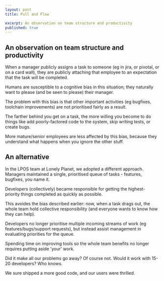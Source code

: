 ```yaml
---
layout: post
title: Pull and Flow

excerpt: An observation on team structure and productivity
published: true
---
```


## An observation on team structure and productivity

When a manager publicly assigns a task to someone (eg in jira, or pivotal, or on a card wall),
they are publicly attaching that employee to an expectation that the task will be completed.

Humans are susceptible to a cognitive bias in this situation; they naturally want to please (and be seen to please) their manager.

The problem with this bias is that other important activities (eg bugfixes, toolchain improvements) are not prioritised fairly as a result.

The farther behind you get on a task, the more willing you become to do things like add poorly-factored code to the system, skip writing tests, or create bugs.

More mature/senior employees are less affected by this bias, because they understand what happens when you ignore the other stuff.

## An alternative
In the LPOS team at Lonely Planet, we adopted a different approach.
Managers maintained a single, prioritised queue of tasks - features, bugfixes, you name it.

Developers (collectively) became responsible for getting the highest-priority things completed as quickly as possible.

This avoides the bias described earlier: now, when a task drags out, the whole team hold collective responsibility (and everyone wants to know how they can help).

Developers no longer prioritise multiple incoming streams of work (eg features/bugs/support requests), but instead assist management in evaluating priorities for the queue.

Spending time on improving tools so the whole team benefits no longer requires putting aside 'your' work.

Did it make all our problems go away? Of course not. 
Would it work with 15-20 developers? Who knows.

We sure shipped a more good code, and our users were thrilled.
